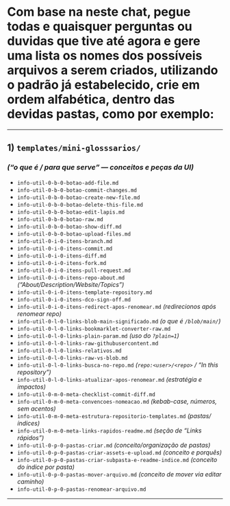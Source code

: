 # Com base na neste chat, pegue todas e quaisquer perguntas ou duvidas que tive até agora e gere uma lista os nomes dos possíveis arquivos a serem criados, utilizando o padrão já estabelecido, crie em ordem alfabética, dentro das devidas pastas, como por exemplo:

---

## 1) `templates/mini-glosssarios/`

### *(“o que é / para que serve” — conceitos e peças da UI)*

* `info-util-0-b-0-botao-add-file.md`
* `info-util-0-b-0-botao-commit-changes.md`
* `info-util-0-b-0-botao-create-new-file.md`
* `info-util-0-b-0-botao-delete-this-file.md`
* `info-util-0-b-0-botao-edit-lapis.md`
* `info-util-0-b-0-botao-raw.md`
* `info-util-0-b-0-botao-show-diff.md`
* `info-util-0-b-0-botao-upload-files.md`
* `info-util-0-i-0-itens-branch.md`
* `info-util-0-i-0-itens-commit.md`
* `info-util-0-i-0-itens-diff.md`
* `info-util-0-i-0-itens-fork.md`
* `info-util-0-i-0-itens-pull-request.md`
* `info-util-0-i-0-itens-repo-about.md` *(“About/Description/Website/Topics”)*
* `info-util-0-i-0-itens-template-repository.md`
* `info-util-0-i-0-itens-dco-sign-off.md`
* `info-util-0-i-0-itens-redirect-apos-renomear.md` *(redirecionos após renomear repo)*
* `info-util-0-l-0-links-blob-main-significado.md` *(o que é `/blob/main/`)*
* `info-util-0-l-0-links-bookmarklet-converter-raw.md`
* `info-util-0-l-0-links-plain-param.md` *(uso do `?plain=1`)*
* `info-util-0-l-0-links-raw-githubusercontent.md`
* `info-util-0-l-0-links-relativos.md`
* `info-util-0-l-0-links-raw-vs-blob.md`
* `info-util-0-l-0-links-busca-no-repo.md` *(`repo:<user>/<repo>` / “In this repository”)*
* `info-util-0-l-0-links-atualizar-apos-renomear.md` *(estratégia e impactos)*
* `info-util-0-m-0-meta-checklist-commit-diff.md`
* `info-util-0-m-0-meta-convencoes-nomeacao.md` *(kebab-case, números, sem acentos)*
* `info-util-0-m-0-meta-estrutura-repositorio-templates.md` *(pastas/índices)*
* `info-util-0-m-0-meta-links-rapidos-readme.md` *(seção de “Links rápidos”)*
* `info-util-0-p-0-pastas-criar.md` *(conceito/organização de pastas)*
* `info-util-0-p-0-pastas-criar-assets-e-upload.md` *(conceito e porquês)*
* `info-util-0-p-0-pastas-criar-subpasta-e-readme-indice.md` *(conceito do índice por pasta)*
* `info-util-0-p-0-pastas-mover-arquivo.md` *(conceito de mover via editar caminho)*
* `info-util-0-p-0-pastas-renomear-arquivo.md`

---
